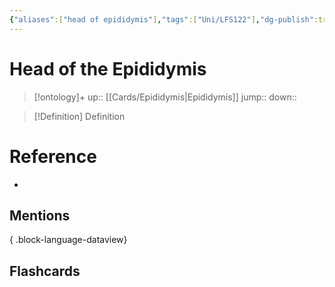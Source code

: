 ```yaml
---
{"aliases":["head of epididymis"],"tags":["Uni/LFS122"],"dg-publish":true,"permalink":"/cards/head-of-the-epididymis/","dgPassFrontmatter":true}
---
```


# Head of the Epididymis

> [!ontology]+
> up:: [[Cards/Epididymis\|Epididymis]]
> jump:: 
> down:: 

> [!Definition] Definition

# Reference

- 

## Mentions


{ .block-language-dataview}

## Flashcards